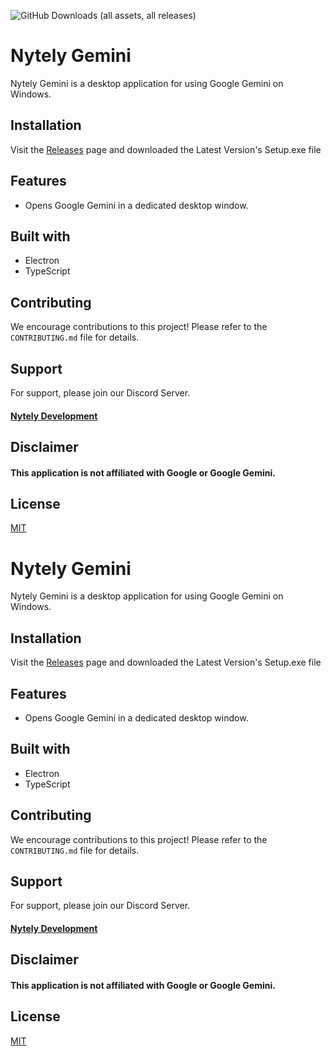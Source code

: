 ![GitHub Downloads (all assets, all releases)](https://img.shields.io/github/downloads/Nytely-Official/Google_Gemini_Windows/total?style=for-the-badge&link=https%3A%2F%2Fgithub.com%2FNytely-Official%2FGoogle_Gemini_Windows%2Freleases%2Ftag%2FRelease)

# Nytely Gemini

Nytely Gemini is a desktop application for using Google Gemini on Windows.

## Installation

Visit the [Releases](https://github.com/Nytely-Official/Google_Gemini_Windows/releases) page and downloaded the Latest Version's Setup.exe file

## Features

- Opens Google Gemini in a dedicated desktop window.

## Built with

- Electron
- TypeScript

## Contributing

We encourage contributions to this project! Please refer to the `CONTRIBUTING.md` file for details.

## Support

For support, please join our Discord Server.

#### [Nytely Development](https://discord.gg/VkZHkp8Ese)

## Disclaimer

#### This application is not affiliated with Google or Google Gemini.

## License

[MIT](https://choosealicense.com/licenses/mit/)

# Nytely Gemini

Nytely Gemini is a desktop application for using Google Gemini on Windows.

## Installation

Visit the [Releases](https://github.com/Nytely-Official/Google_Gemini_Windows/releases) page and downloaded the Latest Version's Setup.exe file

## Features

- Opens Google Gemini in a dedicated desktop window.

## Built with

- Electron
- TypeScript

## Contributing

We encourage contributions to this project! Please refer to the `CONTRIBUTING.md` file for details.

## Support

For support, please join our Discord Server.

#### [Nytely Development](https://discord.gg/VkZHkp8Ese)

## Disclaimer

#### This application is not affiliated with Google or Google Gemini.

## License

[MIT](https://choosealicense.com/licenses/mit/)
